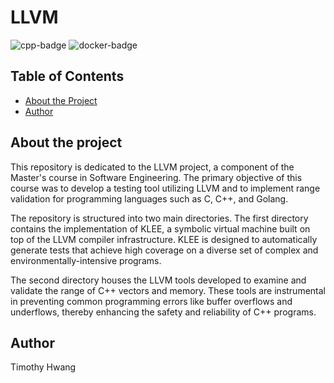 # LLVM
![cpp-badge](https://img.shields.io/badge/Solutions-blue?logo=C%2B%2B
)
![docker-badge](https://img.shields.io/badge/Build%20with-green?logo=docker
)
## Table of Contents
 - [About the Project](#about-the-project)
 - [Author](#author)

## About the project
This repository is dedicated to the LLVM project, a component of the Master's course in Software Engineering. The primary objective of this course was to develop a testing tool utilizing LLVM and to implement range validation for programming languages such as C, C++, and Golang.

The repository is structured into two main directories. The first directory contains the implementation of KLEE, a symbolic virtual machine built on top of the LLVM compiler infrastructure. KLEE is designed to automatically generate tests that achieve high coverage on a diverse set of complex and environmentally-intensive programs.

The second directory houses the LLVM tools developed to examine and validate the range of C++ vectors and memory. These tools are instrumental in preventing common programming errors like buffer overflows and underflows, thereby enhancing the safety and reliability of C++ programs.

## Author
Timothy Hwang